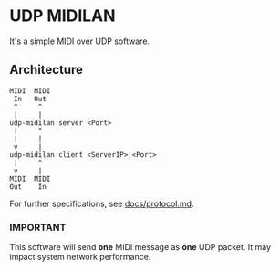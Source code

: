 # UDP MIDILAN
It's a simple MIDI over UDP software.

## Architecture

```
MIDI  MIDI
 In   Out
 ^     ^
 |     |
udp-midilan server <Port>
 |     ^
 |     |
 v     |
udp-midilan client <ServerIP>:<Port>
 |     ^
 v     |
MIDI  MIDI
Out    In
```
For further specifications, see [docs/protocol.md](protocol.md).

### IMPORTANT
This software will send **one** MIDI message as **one** UDP packet.
It may impact system network performance.


